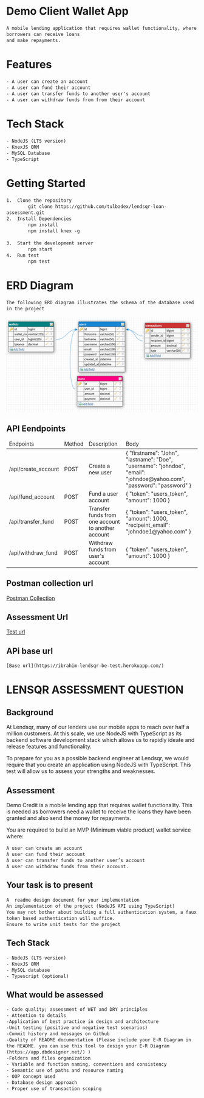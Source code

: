 # Demo Client Wallet App
    A mobile lending application that requires wallet functionality, where borrowers can receive loans
    and make repayments.

# Features
    - A user can create an account
    - A user can fund their account
    - A user can transfer funds to another user's account
    - A user can withdraw funds from from their account

# Tech Stack
    - NodeJS (LTS version)
    - KnexJS ORM
    - MySQL Database
    - TypeScript

# Getting Started
    1.  Clone the repository
            git clone https://github.com/tulbadex/lendsqr-loan-assessment.git
    2.  Install Dependencies
            npm install
            npm install knex -g

    3.  Start the development server
            npm start
    4.  Run test
            npm test

# ERD Diagram
    The following ERD diagram illustrates the schema of the database used in the project
<img src="/ERD/ERD-Screenshot 2023-01-11 131200.png" alt="Lendsqr ERD">

## API Eendpoints
<table>
    <thead>
        <tr>
            <td>Endpoints</td>
            <td>Method</td>
            <td>Description</td>
            <td>Body</td>
        </tr>
    </thead>
    <tbody>
        <tr>
            <td>/api/create_account</td>
            <td>POST</td>
            <td>Create a new user</td>
            <td>
                {
                    "firstname": "John", 
                    "lastname": "Doe",
                    "username": "johndoe",
                    "email": "johndoe@yahoo.com",
                    "password": "password"
                }
            </td>
        </tr>
        <tr>
            <td>/api/fund_account</td>
            <td>POST</td>
            <td>Fund a user account</td>
            <td>
                {
                    "token": "users_token", 
                    "amount": 1000
                }
            </td>
        </tr>
        <tr>
            <td>/api/transfer_fund</td>
            <td>POST</td>
            <td>Transfer funds from one account to another account</td>
            <td>
                {
                    "token": "users_token", 
                    "amount": 1000,
                    "recipeint_email": "johndoe1@yahoo.com"
                }
            </td>
        </tr>
        <tr>
            <td>/api/withdraw_fund</td>
            <td>POST</td>
            <td>Withdraw funds from user's account</td>
            <td>
                {
                    "token": "users_token", 
                    "amount": 1000
                }
            </td>
        </tr>
    </tbody>
</table>

## Postman collection url
<a href="https://www.postman.com/tulbadex/workspace/lensqr/collection/5390317-c148808c-989a-4397-9b1c-c3a72a7b3d1d?action=share&creator=5390317" alt="Postman Collection">Postman Collection</a>

## Assessment Url
[Test url](https://docs.google.com/document/d/e/2PACX-1vRjhUo8U2gnOM-zZ3sfZxMZfNWtvWl6TxX7NKEUhDz83d--4b2llsT_vlEpFC5-ZSeQ_sXnBEf8V49B/pub)

## APi base url
    [Base url](https://ibrahim-lendsqr-be-test.herokuapp.com/)

# LENSQR ASSESSMENT QUESTION
## Background

At Lendsqr, many of our lenders use our mobile apps to reach over half a million customers. At this scale, we use NodeJS with TypeScript as its backend software development stack which allows us to rapidly ideate and release features and functionality.

To prepare for you as a possible backend engineer at Lendsqr, we would require that you create an application using NodeJS with TypeScript. This test will allow us to assess your strengths and weaknesses.

## Assessment

Demo Credit is a mobile lending app that requires wallet functionality. This is needed as borrowers need a wallet to receive the loans they have been granted and also send the money for repayments.

You are required to build an MVP (Minimum viable product)  wallet service where:

    A user can create an account
    A user can fund their account
    A user can transfer funds to another user’s account
    A user can withdraw funds from their account. 

## Your task is to present  

    A  readme design document for your implementation
    An implementation of the project (NodeJS API using TypeScript)
    You may not bother about building a full authentication system, a faux token based authentication will suffice.
    Ensure to write unit tests for the project

## Tech Stack
    - NodeJS (LTS version)
    - KnexJS ORM
    - MySQL database
    - Typescript (optional)

## What would be assessed
    - Code quality; assessment of WET and DRY principles
    - Attention to details
    -Application of best practice in design and architecture
    -Unit testing (positive and negative test scenarios)
    -Commit history and messages on Github
    -Quality of README documentation (Please include your E-R Diagram in the README. you can use this tool to design your E-R Diagram (https://app.dbdesigner.net/) )
    -Folders and files organization
    - Variable and function naming, conventions and consistency
    - Semantic use of paths and resource naming
    - OOP concept used
    - Database design approach
    - Proper use of transaction scoping


